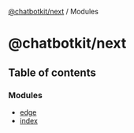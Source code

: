[@chatbotkit/next](README.md) / Modules

# @chatbotkit/next

## Table of contents

### Modules

- [edge](modules/edge.md)
- [index](modules/index.md)
